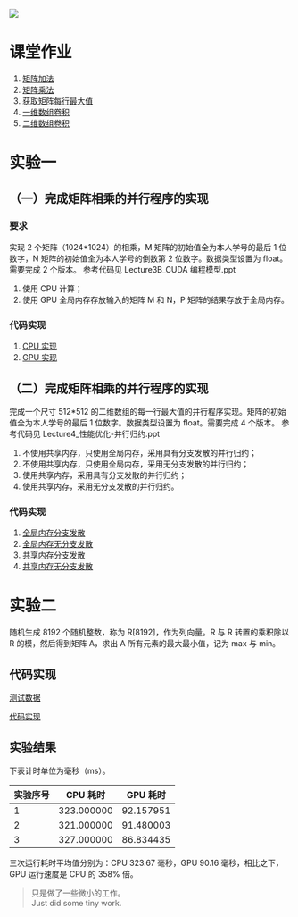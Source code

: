 ![](https://visitor-badge.glitch.me/badge?page_id=sudrizzz.ParallelComputing)

# 课堂作业

1. [矩阵加法](https://github.com/sudrizzz/ParallelComputing/blob/main/classwork/01/matrix_addition.cu)
2. [矩阵乘法](https://github.com/sudrizzz/ParallelComputing/blob/main/classwork/02/matrix_multiplication.cu)
3. [获取矩阵每行最大值](https://github.com/sudrizzz/ParallelComputing/blob/main/classwork/03/max_number_of_rows.cu)
4. [一维数组卷积](https://github.com/sudrizzz/ParallelComputing/blob/main/classwork/04/convolution1d.cu)
5. [二维数组卷积](https://github.com/sudrizzz/ParallelComputing/blob/main/classwork/04/convolution2d.cu)

# 实验一

## （一）完成矩阵相乘的并行程序的实现

### 要求

实现 2 个矩阵（1024\*1024）的相乘，M 矩阵的初始值全为本人学号的最后 1 位数字，N 矩阵的初始值全为本人学号的倒数第 2 位数字。数据类型设置为 float。需要完成 2 个版本。
参考代码见 Lecture3B_CUDA 编程模型.ppt

1. 使用 CPU 计算；
2. 使用 GPU 全局内存存放输入的矩阵 M 和 N，P 矩阵的结果存放于全局内存。

### 代码实现

1. [CPU 实现](https://github.com/sudrizzz/ParallelComputing/blob/main/experiment/01/matrix_multiplication_host.c)
2. [GPU 实现](https://github.com/sudrizzz/ParallelComputing/blob/main/experiment/01/matrix_multiplication_device.cu)

## （二）完成矩阵相乘的并行程序的实现

完成一个尺寸 512\*512 的二维数组的每一行最大值的并行程序实现。矩阵的初始值全为本人学号的最后 1 位数字。数据类型设置为 float。需要完成 4 个版本。
参考代码见 Lecture4\_性能优化-并行归约.ppt

1. 不使用共享内存，只使用全局内存，采用具有分支发散的并行归约；
2. 不使用共享内存，只使用全局内存，采用无分支发散的并行归约；
3. 使用共享内存，采用具有分支发散的并行归约；
4. 使用共享内存，采用无分支发散的并行归约。

### 代码实现

1. [全局内存分支发散](https://github.com/sudrizzz/ParallelComputing/blob/main/experiment/01/reduction.cu)
2. [全局内存无分支发散](https://github.com/sudrizzz/ParallelComputing/blob/main/experiment/01/none_reduction.cu)
3. [共享内存分支发散](https://github.com/sudrizzz/ParallelComputing/blob/main/experiment/01/reduction_shared.cu)
4. [共享内存无分支发散](https://github.com/sudrizzz/ParallelComputing/blob/main/experiment/01/none_reduction_shared.cu)

# 实验二

随机生成 8192 个随机整数，称为 R[8192]，作为列向量。R 与 R 转置的乘积除以 R 的模，然后得到矩阵 A，求出 A 所有元素的最大最小值，记为 max 与 min。

## 代码实现

[测试数据](https://github.com/sudrizzz/ParallelComputing/blob/main/experiment/02/testdata6.txt)

[代码实现](https://github.com/sudrizzz/ParallelComputing/blob/main/experiment/02/max_min_value_of_matrix.cu)

## 实验结果

下表计时单位为毫秒（ms）。

| 实验序号 | CPU 耗时   | GPU 耗时  |
| -------- | ---------- | --------- |
| 1        | 323.000000 | 92.157951 |
| 2        | 321.000000 | 91.480003 |
| 3        | 327.000000 | 86.834435 |

三次运行耗时平均值分别为：CPU 323.67 毫秒，GPU 90.16 毫秒，相比之下，GPU 运行速度是 CPU 的 358% 倍。

> 只是做了一些微小的工作。  
> Just did some tiny work.
